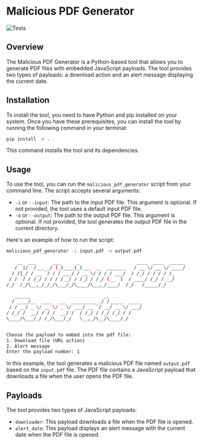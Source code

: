 # Malicious PDF Generator
![Tests](https://github.com/MustafaSarikaya/malicious-pdf-generator/actions/workflows/tests.yml/badge.svg)

## Overview

The Malicious PDF Generator is a Python-based tool that allows you to generate PDF files with embedded JavaScript payloads. The tool provides two types of payloads: a download action and an alert message displaying the current date.

## Installation

To install the tool, you need to have Python and pip installed on your system. Once you have these prerequisites, you can install the tool by running the following command in your terminal:

```bash
pip install -e .
```

This command installs the tool and its dependencies.

## Usage

To use the tool, you can run the `malicious_pdf_generator` script from your command line. The script accepts several arguments:

- `-i` or `--input`: The path to the input PDF file. This argument is optional. If not provided, the tool uses a default input PDF file.
- `-o` or `--output`: The path to the output PDF file. This argument is optional. If not provided, the tool generates the output PDF file in the current directory.

Here's an example of how to run the script:

```bash
malicious_pdf_generator -i input.pdf -o output.pdf
```

```bash
    __  ___      ___      _                     ____  ____  ______
   /  |/  /___ _/ (_)____(_)___  __  _______   / __ \/ __ \/ ____/
  / /|_/ / __ `/ / / ___/ / __ \/ / / / ___/  / /_/ / / / / /_    
 / /  / / /_/ / / / /__/ / /_/ / /_/ (__  )  / ____/ /_/ / __/    
/_/  /_/\__,_/_/_/\___/_/\____/\__,_/____/  /_/   /_____/_/       
                                                                  
   ______                           __            
  / ____/__  ____  ___  _________ _/ /_____  _____
 / / __/ _ \/ __ \/ _ \/ ___/ __ `/ __/ __ \/ ___/
/ /_/ /  __/ / / /  __/ /  / /_/ / /_/ /_/ / /    
\____/\___/_/ /_/\___/_/   \__,_/\__/\____/_/


Choose the payload to embed into the pdf file:
1. Download file (URL action)
2. Alert message
Enter the payload number: 1
```

In this example, the tool generates a malicious PDF file named `output.pdf` based on the `input.pdf` file. The PDF file contains a JavaScript payload that downloads a file when the user opens the PDF file.

## Payloads

The tool provides two types of JavaScript payloads:

- `downloader`: This payload downloads a file when the PDF file is opened.
- `alert_date`: This payload displays an alert message with the current date when the PDF file is opened.
